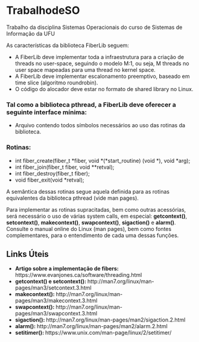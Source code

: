 # TrabalhodeSO
Trabalho da disciplina Sistemas Operacionais do curso de Sistemas de Informação da UFU

As características da biblioteca FiberLib seguem:
<ul>
  <li>A FiberLib deve implementar toda a infraestrutura para a criação de threads no user-space, seguindo o modelo M:1, ou seja, M threads no user space mapeadas para uma thread no kernel space.</li>
  <li>A FiberLib deve implementar escalonamento preemptivo, baseado em time slice (algoritmo roundrobin).</li>
  <li>O código do alocador deve estar no formato de shared library no Linux.</li>
</ul>

<h3>Tal como a biblioteca pthread, a FiberLib deve oferecer a seguinte interface mínima:</h3>

<ul>
  <li>Arquivo <fiber.h> contendo todos símbolos necessários ao uso das rotinas da biblioteca.</li>
</ul>

<h3>Rotinas:</h3>

<ul>
  <li>int fiber_create(fiber_t *fiber, void *(*start_routine) (void *), void *arg);</li>
  <li>int fiber_join(fiber_t fiber, void **retval);</li>
  <li>int fiber_destroy(fiber_t fiber);</li>
  <li>void fiber_exit(void *retval);</li>
</ul>

A semântica dessas rotinas segue aquela definida para as rotinas equivalentes da biblioteca pthread (vide
man pages).

Para implementar as rotinas supracitadas, bem como outras acessórias, será necessário o uso de várias
system calls, em especial: <strong>getcontext()</strong>, <strong>setcontext()</strong>, <strong>makecontext()</strong>, <strong>swapcontext()</strong>, <strong>sigaction()</strong> e
<strong>alarm()</strong>. Consulte o manual online do Linux (man pages), bem como fontes complementares, para o
entendimento de cada uma dessas funções.

## Links Úteis
<ul>
  <li><strong><span>Artigo sobre a implementação de fibers: </span></strong>https://www.evanjones.ca/software/threading.html</li>
  <li><strong><span>getcontext() e setcontext(): </span></strong>http://man7.org/linux/man-pages/man3/setcontext.3.html</li>
  <li><strong><span>makecontext(): </span></strong>http://man7.org/linux/man-pages/man3/makecontext.3.html</li>
  <li><strong><span>swapcontext(): </span></strong>http://man7.org/linux/man-pages/man3/swapcontext.3.html</li>
  <li><strong><span>sigaction(): </span></strong>http://man7.org/linux/man-pages/man2/sigaction.2.html</li>
  <li><strong><span>alarm(): </span></strong>http://man7.org/linux/man-pages/man2/alarm.2.html</li>
  <li><strong><span>setitimer(): </span></strong>https://www.unix.com/man-page/linux/2/setitimer/</li>
</ul>
